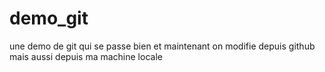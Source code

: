 # demo_git
une demo de git
qui se passe bien
et maintenant on modifie depuis github
mais aussi depuis ma machine locale
